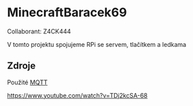 # MinecraftBaracek69
Collaborant: Z4CK444

V tomto projektu spojujeme RPi se servem, tlačítkem a ledkama

## Zdroje

Použité [MQTT](https://www.eclipse.org/paho/index.php?page=clients/java/index.php)

https://www.youtube.com/watch?v=TDj2kcSA-68
